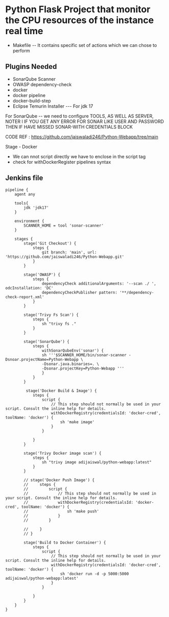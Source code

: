 # Python Flask Project that monitor the CPU resources of the instance real time

- Makefile -- It contains specific set of actions which we can chose to perform


Plugins Needed
--
- SonarQube Scanner
- OWASP dependency-check
- docker
- docker pipeline
- docker-build-step
- Eclipse Temurin Installer --- For jdk 17



For SonarQube -- we need to configure TOOLS, AS WELL AS SERVER,
NOTER l IF YOU GET ANY ERROR FOR SONAR LIKE USER AND PASSWORD THEN IF HAVE MISSED   SONAR-WITH CREDENTIALS BLOCK 

CODE REF : https://github.com/jaiswaladi246/Python-Webapp/tree/main

Stage - Docker
- We can nnot script directly we have to enclose in the script tag
- check for withDockerRegister pipelines syntax

Jenkins file
--
```
pipeline {
    agent any
    
    tools{
        jdk 'jdk17'
    }
    
    environment {
        SCANNER_HOME = tool 'sonar-scanner'
    }

    stages {
        stage('Git Checkout') {
            steps {
                git branch: 'main', url: 'https://github.com/jaiswaladi246/Python-Webapp.git'
            }
        }
        
        stage('OWASP') {
            steps {
                dependencyCheck additionalArguments: '--scan ./ ', odcInstallation: 'DC'
                dependencyCheckPublisher pattern: '**/dependency-check-report.xml'
            }
        }
        
        stage('Trivy Fs Scan') {
            steps {
                sh "trivy fs ."
            }
        }
        
        stage('SonarQube') {
            steps {
                withSonarQubeEnv('sonar') {
                sh '''$SCANNER_HOME/bin/sonar-scanner -Dsnoar.projectName=Python-Webapp \
                -Dsonar.java.binaries=. \
                -Dsonar.projectKey=Python-Webapp '''
                }
            }
        }
        
         stage('Docker Build & Image') {
            steps {
                script {
                    // This step should not normally be used in your script. Consult the inline help for details.
                    withDockerRegistry(credentialsId: 'docker-cred', toolName: 'docker') {
                        sh 'make image'
                    }
                }
               
            }
        }
        
        stage('Trivy Docker image scan') {
            steps {
                sh "trivy image adijaiswal/python-webapp:latest"
            }
        }
        
        // stage('Docker Push Image') {
        //     steps {
        //         script {
        //             // This step should not normally be used in your script. Consult the inline help for details.
        //             withDockerRegistry(credentialsId: 'docker-cred', toolName: 'docker') {
        //                 sh 'make push'
        //             }
        //         }
               
        //     }
        // }
        
        stage('Build to Docker Container') {
            steps {
                script {
                    // This step should not normally be used in your script. Consult the inline help for details.
                    withDockerRegistry(credentialsId: 'docker-cred', toolName: 'docker') {
                        sh 'docker run -d -p 5000:5000 adijaiswal/python-webapp:latest'
                    }
                }
               
            }
        }
    }
}
```

